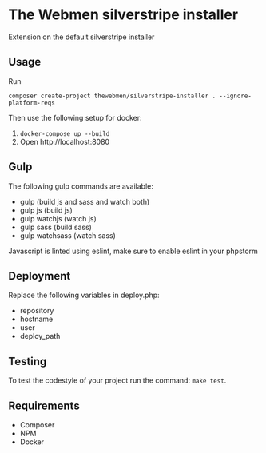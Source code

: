 # The Webmen silverstripe installer
Extension on the default silverstripe installer

## Usage
Run
```
composer create-project thewebmen/silverstripe-installer . --ignore-platform-reqs
```

Then use the following setup for docker:

1. `docker-compose up --build`
2. Open http://localhost:8080


## Gulp
The following gulp commands are available:
- gulp (build js and sass and watch both)
- gulp js (build js)
- gulp watchjs (watch js)
- gulp sass (build sass)
- gulp watchsass (watch sass)

Javascript is linted using eslint, make sure to enable eslint in your phpstorm

## Deployment
Replace the following variables in deploy.php:
- repository
- hostname
- user
- deploy_path

## Testing
To test the codestyle of your project run the command: `make test`.

## Requirements

- Composer
- NPM
- Docker
